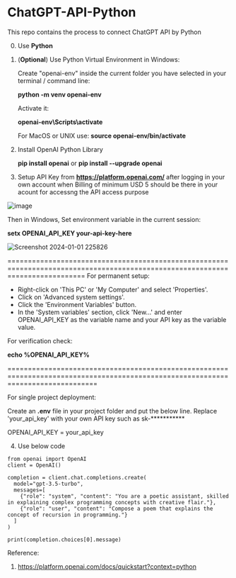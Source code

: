 # ChatGPT-API-Python
This repo contains the process to connect ChatGPT API by Python

0. Use **Python**

1. (**Optional**) Use Python Virtual Environment in Windows:

   Create "openai-env" inside the current folder you have selected in your terminal / command line:
  
   **python -m venv openai-env**

   Activate it:
   
   **openai-env\Scripts\activate**


    For MacOS or UNIX use: **source openai-env/bin/activate**

2. Install OpenAI Python Library

   **pip install openai**
   or
   **pip install --upgrade openai**

3. Setup API Key from **https://platform.openai.com/** after logging in your own account when Billing of minimum USD 5 should be there in your acount for accessng the API access purpose

![image](https://github.com/ParthaPRay/ChatGPT-API-Python/assets/1689639/2333a653-c325-4f12-8135-7ec753d5cf56)

Then in Windows, Set environment variable in the current session: 

**setx OPENAI_API_KEY your-api-key-here**

![Screenshot 2024-01-01 225826](https://github.com/ParthaPRay/ChatGPT-API-Python/assets/1689639/fd5e1620-3404-4534-b4fe-fd62e1f3c3f1)

===============================================================================================================================
For permanent setup:

* Right-click on 'This PC' or 'My Computer' and select 'Properties'.
* Click on 'Advanced system settings'.
* Click the 'Environment Variables' button.
* In the 'System variables' section, click 'New...' and enter OPENAI_API_KEY as the variable name and your API key as the variable value.

For verification check:

**echo %OPENAI_API_KEY%**

==================================================================================================================================

For single project deployment:

Create an **.env** file in your project folder and put the below line. Replace 'your_api_key' with your own API key such as sk-***********

OPENAI_API_KEY = your_api_key


4. Use below code

```
from openai import OpenAI
client = OpenAI()

completion = client.chat.completions.create(
  model="gpt-3.5-turbo",
  messages=[
    {"role": "system", "content": "You are a poetic assistant, skilled in explaining complex programming concepts with creative flair."},
    {"role": "user", "content": "Compose a poem that explains the concept of recursion in programming."}
  ]
)

print(completion.choices[0].message)
```




   

Reference:
1. https://platform.openai.com/docs/quickstart?context=python
